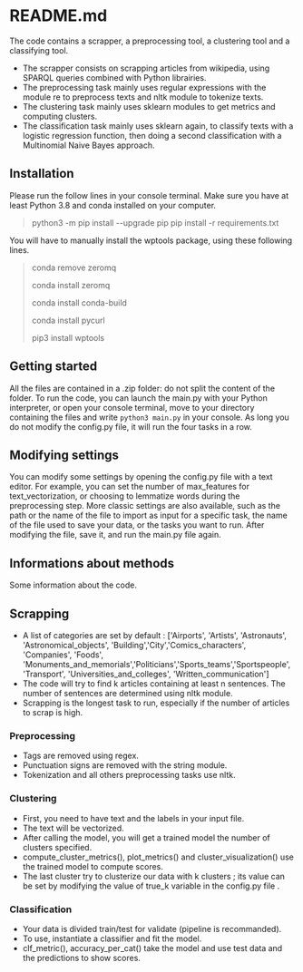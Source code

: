 # README.md

The code contains a scrapper, a preprocessing tool, a clustering tool and a classifying tool. 
 - The scrapper consists on scrapping articles from wikipedia, using SPARQL queries combined with Python librairies. 
 - The preprocessing task mainly uses regular expressions with the module re to preprocess texts and nltk module to tokenize texts.
 - The clustering task mainly uses sklearn modules to get metrics and computing clusters. 
 - The classification task mainly uses sklearn again, to classify texts with a logistic regression function, then doing a second classification with a Multinomial Naive Bayes approach.


## Installation
Please run the follow lines in your console terminal. 
Make sure you have at least Python 3.8 and conda installed on your computer. 
>python3 -m pip install --upgrade pip
>pip install -r requirements.txt

You will have to manually install the wptools package, using these following lines.
>conda remove zeromq 
>
>conda install zeromq 
>
>conda install conda-build 
>
>conda install pycurl 
>
>pip3 install wptools

## Getting started

All the files are contained in a .zip folder: do not split the content of the folder.
To run the code, you can launch the main.py with your Python interpreter, or open your console terminal, move to your directory containing the files and write ```python3 main.py``` in your console.
As long you do not modify the config.py file, it will run the four tasks in a row. 

## Modifying settings

You can modify some settings by opening the config.py file with a text editor. For example, you can set the number of max_features for text_vectorization, or choosing to lemmatize words during the preprocessing step. More classic settings are also available, such as the path or the name of the file to import as input for a specific task, the name of the file used to save your data, or the tasks you want to run. 
After modifying the file, save it, and run the main.py file again. 

## Informations about methods

Some information about the code.

## Scrapping
- A list of categories are set by default :  ['Airports', 'Artists', 'Astronauts', 'Astronomical_objects', 'Building','City','Comics_characters', 'Companies',
             'Foods', 'Monuments_and_memorials','Politicians','Sports_teams','Sportspeople', 'Transport', 
              'Universities_and_colleges', 'Written_communication'] 
- The code will try to find k articles containing at least n sentences. The number of sentences are determined using nltk module. 
- Scrapping is the longest task to run, especially if the number of articles to scrap is high. 

### Preprocessing 
- Tags are removed using regex. 
- Punctuation signs are removed with the string module. 
- Tokenization and all others preprocessing tasks use nltk.

### Clustering
- First, you need to have text and the labels in your input file.
- The text will be vectorized.
- After calling the model, you will get a trained model the number of clusters specified.
- compute_cluster_metrics(), plot_metrics() and cluster_visualization() use the trained model to compute scores.
- The last cluster try to clusterize our data with k clusters ; its value can be set by modifying the value of true_k variable in the config.py file .

### Classification
- Your data is divided train/test for validate (pipeline is recommanded).
- To use, instantiate a classifier and fit the model.
- clf_metric(), accuracy_per_cat() take the model and use test data and the predictions to show scores.
